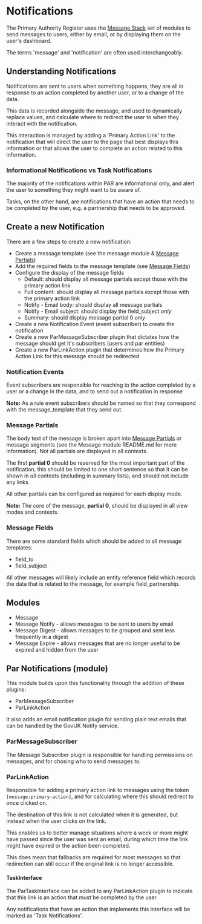 # Notifications
The Primary Authority Register uses the [Message Stack](https://www.drupal.org/node/2180145) set of modules to send messages to users, either by email, or by displaying them on the user's dashboard.

The terms 'message' and 'notification' are often used interchangeably.

## Understanding Notifications
Notifications are sent to users when something happens, they are all in response to an action completed by another user, or to a change of the data.

This data is recorded alongside the message, and used to dynamically replace values, and calculate where to redirect the user to when they interact with the notification.

This interaction is managed by adding a 'Primary Action Link' to the notification that will direct the user to the page that best displays this information or that allows the user to complete an action related to this information.

### Informational Notifications vs Task Notifications
The majority of the notifications within PAR are informational only, and alert the user to something they might want to be aware of.

Tasks, on the other hand, are notifications that have an action that needs to be completed by the user, e.g. a partnership that needs to be approved.

## Create a new Notification
There are a few steps to create a new notification:

- Create a message template (see the message module & [Message Partials](#message-partials))
- Add the required fields to the message template (see [Message Fields](#message-fields))
- Configure the display of the message fields
  - Default: should display all message partials except those with the primary action link
  - Full content: should display all message partials except those with the primary action link
  - Notify - Email body: should display all message partials
  - Notify - Email subject: should display the field_subject _only_
  - Summary: should display message partial 0 _only_
- Create a new Notification Event (event subscriber) to create the notification
- Create a new ParMessageSubscriber plugin that dictates how the message should get it's subscribers (users and par entities)
- Create a new ParLinkAction plugin that determines how the Primary Action Link for this message should be redirected

### Notification Events
Event subscribers are responsible for reaching to the action completed by a user or a change in the data, and to send out a notification in response

**Note:** As a rule event subscribers should be named so that they correspond with the message_template that they send out.

### Message Partials
The body text of the message is broken apart into [Message Partials](https://git.drupalcode.org/project/message/-/blob/8.x-1.x/README.md#partials) or message segments (see the Message module README.md for more information). Not all partials are displayed in all contexts.

The first **partial 0** should be reserved for the most important part of the notification, this should be limited to one short sentence so that it can be shown in _all_ contexts (including in summary lists), and should not include any links.

All other partials can be configured as required for each display mode.

**Note:** The core of the message, **partial 0**, should be displayed in all view modes and contexts.

### Message Fields
There are some standard fields which should be added to all message templates:

- field_to
- field_subject

All other messages will likely include an entity reference field which records the data that is related to the message, for example field_partnership.

## Modules
* Message
* Message Notify - allows messages to be sent to users by email
* Message Digest - allows messages to be grouped and sent less frequently in a digest
* Message Expire - allows messages that are no longer useful to be expired and hidden from the user

## Par Notifications (module)
This module builds upon this functionality through the addition of these plugins:
* ParMessageSubscriber
* ParLinkAction

It also adds an email notification plugin for sending plain text emails that can be handled by the GovUK Notify service.

### ParMessageSubscriber
The Message Subscriber plugin is responsible for handling permissions on messages, and for chosing who to send messages to.

### ParLinkAction
Responsible for adding a primary action link to messages using the token `[message:primary-action]`, and for calculating where this should redirect to once clicked on.

The destination of this link is not calculated when it is generated, but instead when the user clicks on the link.

This enables us to better manage situations where a week or more might have passed since the user was sent an email, during which time the link might have expired or the action been completed.

This does mean that fallbacks are required for most messages so that redirection can still occur if the original link is no longer accessible.

#### TaskInterface
The ParTaskInterface can be added to any ParLinkAction plugin to indicate that this link is an action that must be completed by the user.

Any notifications that have an action that implements this interface will be marked as 'Task Notifications'.

